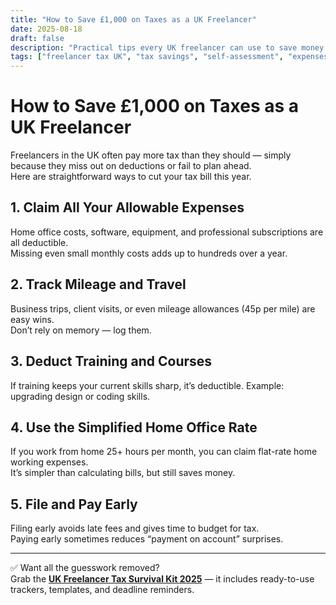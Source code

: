 ```yaml
---
title: "How to Save £1,000 on Taxes as a UK Freelancer"
date: 2025-08-18
draft: false
description: "Practical tips every UK freelancer can use to save money on their 2025/26 tax return."
tags: ["freelancer tax UK", "tax savings", "self-assessment", "expenses"]
---
```


# How to Save £1,000 on Taxes as a UK Freelancer

Freelancers in the UK often pay more tax than they should — simply because they miss out on deductions or fail to plan ahead.  
Here are straightforward ways to cut your tax bill this year.

## 1. Claim All Your Allowable Expenses
Home office costs, software, equipment, and professional subscriptions are all deductible.  
Missing even small monthly costs adds up to hundreds over a year.

## 2. Track Mileage and Travel
Business trips, client visits, or even mileage allowances (45p per mile) are easy wins.  
Don’t rely on memory — log them.

## 3. Deduct Training and Courses
If training keeps your current skills sharp, it’s deductible. Example: upgrading design or coding skills.

## 4. Use the Simplified Home Office Rate
If you work from home 25+ hours per month, you can claim flat-rate home working expenses.  
It’s simpler than calculating bills, but still saves money.

## 5. File and Pay Early
Filing early avoids late fees and gives time to budget for tax.  
Paying early sometimes reduces “payment on account” surprises.

---

✅ Want all the guesswork removed?  
Grab the **[UK Freelancer Tax Survival Kit 2025](https://payhip.com/b/vqFOg)** — it includes ready-to-use trackers, templates, and deadline reminders.

